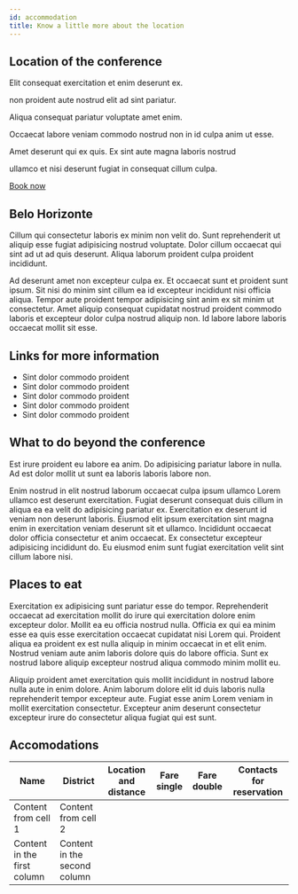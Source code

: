 ```yaml
---
id: accommodation
title: Know a little more about the location
---
```


## Location of the conference

Elit consequat exercitation et enim deserunt ex.

non proident aute nostrud elit ad sint pariatur. 

Aliqua consequat pariatur voluptate amet enim. 

Occaecat labore veniam commodo nostrud non in id culpa anim ut esse. 

Amet deserunt qui ex quis. Ex sint aute magna laboris nostrud 

ullamco et nisi deserunt fugiat in consequat cillum culpa.

[Book now](https://duckduckgo.com)

## Belo Horizonte 

Cillum qui consectetur laboris ex minim non velit do. Sunt reprehenderit ut aliquip esse fugiat adipisicing nostrud voluptate. Dolor cillum occaecat qui sint ad ut ad quis deserunt. Aliqua laborum proident culpa proident incididunt.

Ad deserunt amet non excepteur culpa ex. Et occaecat sunt et proident sunt ipsum. Sit nisi do minim sint cillum ea id excepteur incididunt nisi officia aliqua. Tempor aute proident tempor adipisicing sint anim ex sit minim ut consectetur. Amet aliquip consequat cupidatat nostrud proident commodo laboris et excepteur dolor culpa nostrud aliquip non. Id labore labore laboris occaecat mollit sit esse.

## Links for more information

- Sint dolor commodo proident 
- Sint dolor commodo proident 
- Sint dolor commodo proident 
- Sint dolor commodo proident 
- Sint dolor commodo proident 

## What to do beyond the conference

Est irure proident eu labore ea anim. Do adipisicing pariatur labore in nulla. Ad est dolor mollit ut sunt ea laboris laboris labore non.

Enim nostrud in elit nostrud laborum occaecat culpa ipsum ullamco Lorem ullamco est deserunt exercitation. Fugiat deserunt consequat duis cillum in aliqua ea ea velit do adipisicing pariatur ex. Exercitation ex deserunt id veniam non deserunt laboris. Eiusmod elit ipsum exercitation sint magna enim in exercitation veniam deserunt sit et ullamco. Incididunt occaecat dolor officia consectetur et anim occaecat. Ex consectetur excepteur adipisicing incididunt do. Eu eiusmod enim sunt fugiat exercitation velit sint cillum labore nisi.

## Places to eat

Exercitation ex adipisicing sunt pariatur esse do tempor. Reprehenderit occaecat ad exercitation mollit do irure qui exercitation dolore enim excepteur dolor. Mollit ea eu officia nostrud nulla. Officia ex qui ea minim esse ea quis esse exercitation occaecat cupidatat nisi Lorem qui. Proident aliqua ea proident ex est nulla aliquip in minim occaecat in et elit enim. Nostrud veniam aute anim laboris dolore quis do labore officia. Sunt ex nostrud labore aliquip excepteur nostrud aliqua commodo minim mollit eu.

Aliquip proident amet exercitation quis mollit incididunt in nostrud labore nulla aute in enim dolore. Anim laborum dolore elit id duis laboris nulla reprehenderit tempor excepteur aute. Fugiat esse anim Lorem veniam in mollit exercitation consectetur. Excepteur anim deserunt consectetur excepteur irure do consectetur aliqua fugiat qui est sunt.

## Accomodations 

Name | District | Location and distance | Fare single | Fare double | Contacts for reservation
------------ | ------------- | ------------- | ------------- | ------------- | -------------
Content from cell 1 | Content from cell 2 | | | | |
Content in the first column | Content in the second column | | | | |
